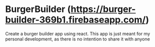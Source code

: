 # BurgerBuilder  (https://burger-builder-369b1.firebaseapp.com/)
Create a burger builder app using react.
This app is just meant for my personal development, as there is no intention to share it with anyone
